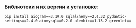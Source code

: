 ### Библиотеки и их версии к установке:

`pip install aiogram==3.10.0 sqlalchemy==2.0.32 pydantic-settings==2.4.0 aiomysql==0.2.0 alembic==1.13.2 greenlet==`